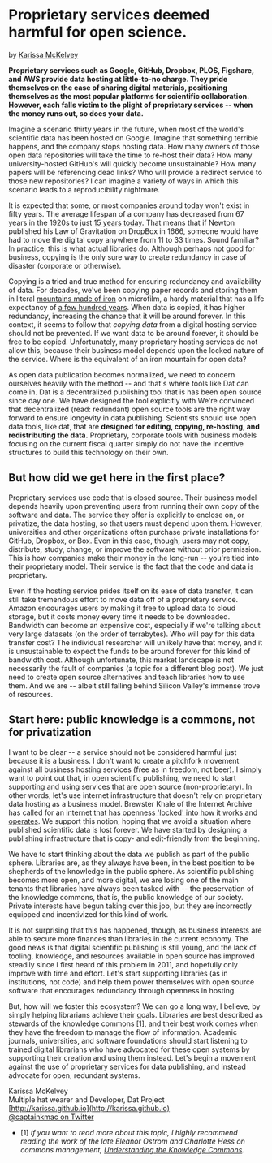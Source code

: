 # Proprietary services deemed harmful for open science.
by [Karissa McKelvey](http://karissa.github.io)

**Proprietary services such as Google, GitHub, Dropbox, PLOS, Figshare, and AWS provide data hosting at little-to-no charge. They pride themselves on the ease of sharing digital materials, positioning themselves as the most popular platforms for scientific collaboration. However, each falls victim to the plight of proprietary services -- when the money runs out, so does your data.**

Imagine a scenario thirty years in the future, when most of the world's scientific data has been hosted on Google. Imagine that something terrible happens, and the company stops hosting data. How many owners of those open data repositories will take the time to re-host their data? How many university-hosted GitHub's will quickly become unsustainable? How many papers will be referencing dead links? Who will provide a redirect service to those new repositories? I can imagine a variety of ways in which this scenario leads to a reproducibility nightmare.

It is expected that some, or most companies around today won't exist in fifty years. The average lifespan of a company has decreased from 67 years in the 1920s to just [15 years today](http://www.bbc.com/news/business-16611040). That means that if Newton published his Law of Gravitation on DropBox in 1666, someone would have had to move the digital copy anywhere from 11 to 33 times. Sound familiar? In practice, this is what actual libraries do. Although perhaps not good for business, copying is the only sure way to create redundancy in case of disaster (corporate or otherwise).

Copying is a tried and true method for ensuring redundancy and availability of data. For decades, we've been copying paper records and storing them in literal [mountains made of iron](http://www.ironmountain.com/) on microfilm, a hardy material that has a life expectancy of [a few hundred years](https://en.wikipedia.org/wiki/Microform). When data is copied, it has higher redundancy, increasing the chance that it will be around forever. In this context, it seems to follow that *copying data* from a digital hosting service should not be prevented. If we want data to be around forever, it should be free to be copied. Unfortunately, many proprietary hosting services do not allow this, because their business model depends upon the locked nature of the service. Where is the equivalent of an iron mountain for open data?

As open data publication becomes normalized, we need to concern ourselves heavily with the method -- and that's where tools like Dat can come in. Dat is a decentralized publishing tool that is has been open source since day one. We have designed the tool explicitly with We're convinced that decentralized (read: redundant) open source tools are the right way forward to ensure longevity in data publishing. Scientists should use open data tools, like dat, that are **designed for editing, copying, re-hosting, and redistributing the data.** Proprietary, corporate tools with business models focusing on the current fiscal quarter simply do not have the incentive structures to build this technology on their own.

## But how did we get here in the first place?

Proprietary services use code that is closed source. Their business model depends heavily upon preventing users from running their own copy of the software and data. The service they offer is explicitly to enclose on, or privatize, the data hosting, so that users must depend upon them. However, universities and other organizations  often purchase private installations for GitHub, Dropbox, or Box. Even in this case, though, users may not copy, distribute, study, change, or improve the software without prior permission. This is how companies make their money in the long-run -- you're tied into their proprietary model. Their service is the fact that the code and data is proprietary.

Even if the hosting service prides itself on its ease of data transfer, it can still take tremendous effort to move data off of a proprietary service. Amazon encourages users by making it free to upload data to cloud storage, but it costs money every time it needs to be downloaded. Bandwidth can become an expensive cost, especially if we're talking about very large datasets (on the order of terrabytes). Who will pay for this data transfer cost? The individual researcher will unlikely have that money, and it is unsustainable to expect the funds to be around forever for this kind of bandwidth cost. Although unfortunate, this market landscape is not necessarily the fault of companies (a topic for a different blog post). We just need to create open source alternatives and teach libraries how to use them. And we are -- albeit still falling behind Silicon Valley's immense trove of resources.

## Start here: public knowledge is a commons, not for privatization

I want to be clear -- a service should not be considered harmful just because it is a business. I don't want to create a pitchfork movement against all business hosting services (free as in freedom, not beer). I simply want to point out that, in open scientific publishing, we need to start supporting and using services that are open source (non-proprietary). In other words, let's use internet infrastructure that doesn't rely on proprietary data hosting as a business model. Brewster Khale of the Internet Archive has called for an [internet that has openness 'locked' into how it works and operates](http://brewster.kahle.org/2015/08/11/locking-the-web-open-a-call-for-a-distributed-web-2/). We support this notion, hoping that we avoid a situation where published scientific data is lost forever. We have started by designing a publishing infrastructure that is copy- and edit-friendly from the beginning.

We have to start thinking about the data we publish as part of the public sphere. Libraries are, as they always have been, in the best position to be shepherds of the knowledge in the public sphere. As scientific publishing becomes more open, and more digital, we are losing one of the main tenants that libraries have always been tasked with -- the preservation of the knowledge commons, that is, the public knowledge of our society. Private interests have begun taking over this job, but they are incorrectly equipped and incentivized for this kind of work.

It is not surprising that this has happened, though, as business interests are able to secure more finances than libraries in the current economy. The good news is that digital scientific publishing is still young, and the lack of tooling, knowledge, and resources available in open source has improved steadily since I first heard of this problem in 2011, and hopefully only improve with time and effort. Let's start supporting libraries (as in institutions, not code) and help them power themselves with open source software that encourages redundancy through openness in hosting.

But, how will we foster this ecosystem? We can go a long way, I believe, by simply helping librarians achieve their goals. Libraries are best described as stewards of the knowledge commons [1], and their best work comes when they have the freedom to manage the flow of information. Academic journals, universities, and software foundations should start listening to trained digital librarians who have advocated for these open systems by supporting their creation and using them instead. Let's begin a movement against the use of proprietary services for data publishing, and instead advocate for open, redundant systems.

Karissa McKelvey<br>
Multiple hat wearer and Developer, Dat Project<br>
[http://karissa.github.io](http://karissa.github.io)<br>[@captainkmac on Twitter](http://twitter.com/captainkmac)

- [1] *If you want to read more about this topic, I highly recommend reading the work of the late Eleanor Ostrom and Charlotte Hess on commons management, [Understanding the Knowledge Commons](https://mitpress.mit.edu/books/understanding-knowledge-commons).*
